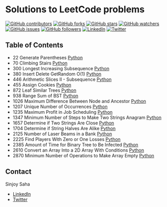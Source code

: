 # Solutions to LeetCode problems

[![GitHub contributors](https://img.shields.io/github/contributors/sinjoysaha/leetcode.svg)](https://GitHub.com/sinjoysaha/leetcode/graphs/contributors/)
[![GitHub forks](https://img.shields.io/github/forks/sinjoysaha/leetcode.svg)](https://GitHub.com/sinjoysaha/leetcode/network/)
[![GitHub stars](https://img.shields.io/github/stars/sinjoysaha/leetcode.svg)](https://GitHub.com/sinjoysaha/leetcode/stargazers/)
[![GitHub watchers](https://img.shields.io/github/watchers/sinjoysaha/leetcode.svg)](https://GitHub.com/sinjoysaha/leetcode/watchers/)
[![GitHub issues](https://img.shields.io/github/issues/sinjoysaha/leetcode.svg)](https://GitHub.com/sinjoysaha/leetcode/issues/)
[![GitHub followers](https://img.shields.io/github/followers/sinjoysaha.svg)](https://github.com/sinjoysaha?tab=followers)
[![LinkedIn](https://img.shields.io/badge/LinkedIn-0077B5?style=flat&logo=linkedin&logoColor=white)](https://linkedin.com/in/sinjoysaha)
[![Twitter](https://img.shields.io/badge/Twitter-1DA1F2?style=flat&logo=twitter&logoColor=white)](https://twitter.com/SinjoySaha)

## Table of Contents
- 22 Generate Parentheses [Python](/python/22_Generate_Parentheses.py)
- 70 Climbing Stairs [Python](/python/70_Climbing_Stairs.py)
- 300 Longest Increasing Subsequence [Python](/python/300_Longest_Increasing_Subsequence.py)
- 380 Insert Delete GetRandom O(1) [Python](/python/380_Insert_Delete_GetRandom_O_1.py)
- 446 Arithmetic Slices II - Subsequence [Python](/python/446_Arithmetic_Slices_II_Subsequence.py)
- 455 Assign Cookies [Python](/python/455_Assign_Cookies.py)
- 872 Leaf Similar Trees [Python](/python/872_Leaf_Similar_Trees.py)
- 938 Range Sum of BST [Python](/python/938_Range_Sum_of_BST.py)
- 1026 Maximum Difference Between Node and Ancestor [Python](/python/1026_Maximum_Difference_Between_Node_and_Ancestor.py)
- 1207 Unique Number of Occurrences [Python](/python/1207_Unique_Number_of_Occurrences.py)
- 1235 Maximum Profit in Job Scheduling [Python](/python/1235_Maximum_Profit_in_Job_Scheduling.py)
- 1347 Minimum Number of Steps to Make Two Strings Anagram [Python](/python/1347_Minimum_Number_of_Steps_to_Make_Two_Strings_Anagram.py)
- 1657 Determine if Two Strings Are Close [Python](/python/1657_Determine_if_Two_Strings_Are_Close)
- 1704 Determine if String Halves Are Alike [Python](/python/1704_Determine_if_String_Halves_Are_Alike.py)
- 2125	Number of Laser Beams in a Bank [Python](/python/2125_Number_of_Laser_Beams_in_a_Bank.py)
- 2225 Find Players With Zero or One Losses [Python](/python/2225_Find_Players_With_Zero_or_One_Losses.py)
- 2385 Amount of Time for Binary Tree to Be Infected [Python](/python/2385_Amount_of_Time_for_Binary_Tree_to_Be_Infected)
- 2610 Convert an Array Into a 2D Array With Conditions [Python](/python/2610_Convert_an_Array_Into_a_2D_Array_With_Conditions.py)
- 2870	Minimum Number of Operations to Make Array Empty [Python](/python/2870_Minimum_Number_of_Operations_to_Make_Array_Empty.py)

## Contact

Sinjoy Saha 
  * [LinkedIn](https://linkedin.com/in/sinjoysaha)
  * [Twitter](https://twitter.com/SinjoySaha)

